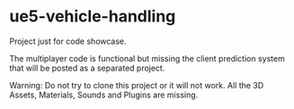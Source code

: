 # ue5-vehicle-handling

Project just for code showcase.

The multiplayer code is functional but missing the client prediction system that will be posted as a separated project.

Warning: Do not try to clone this project or it will not work. All the 3D Assets, Materials, Sounds and Plugins are missing.
